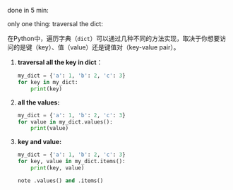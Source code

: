 done in 5 min:

only one thing: traversal the dict:

在Python中，遍历字典（`dict`）可以通过几种不同的方法实现，取决于你想要访问的是键（key）、值（value）还是键值对（key-value pair）。

1. **traversal all the key in dict**：
   ```python
   my_dict = {'a': 1, 'b': 2, 'c': 3}
   for key in my_dict:
       print(key)

2. **all the values:**
   ```python
   my_dict = {'a': 1, 'b': 2, 'c': 3}
   for value in my_dict.values():
       print(value)

3. **key and value:**
   ```python
   my_dict = {'a': 1, 'b': 2, 'c': 3}
   for key, value in my_dict.items():
       print(key, value)

   note .values() and .items()
